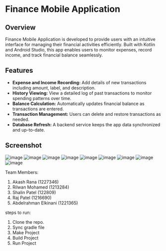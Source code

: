 # Finance Mobile Application

## Overview
Finance Mobile Application is developed to provide users with an intuitive interface for managing their financial activities efficiently. Built with Kotlin and Android Studio, this app enables users to monitor expenses, record income, and track financial balance seamlessly.

## Features
- **Expense and Income Recording:** Add details of new transactions including amount, label, and description.
- **History Viewing:** View a detailed log of past transactions to monitor spending patterns over time.
- **Balance Calculation:** Automatically updates financial balance as transactions are entered.
- **Transaction Management:** Users can delete and restore transactions as needed.
- **Database Refresh:** A backend service keeps the app data synchronized and up-to-date.

## Screenshot
![image](https://github.com/user-attachments/assets/35a496b5-eb9d-425a-99ae-a17ca26257ec)
![image](https://github.com/user-attachments/assets/41d07a93-236c-4517-9490-c3b7c037c801)
![image](https://github.com/user-attachments/assets/ac0846d5-6e07-467e-b97a-b996f9a4a27a)
![image](https://github.com/user-attachments/assets/e7cc0dc8-e456-4459-a197-c5cfaa862d03)
![image](https://github.com/user-attachments/assets/d816ac9b-6efa-4eb9-b613-4b820fd6f8ce)
![image](https://github.com/user-attachments/assets/89e9432b-5dd3-466d-9419-f90964bf59b5)
![image](https://github.com/user-attachments/assets/93ec5b11-dc25-4b54-a7e2-94f6669017d6)
![image](https://github.com/user-attachments/assets/a19d7336-8de8-460b-96d0-68a4fed6b162)
![image](https://github.com/user-attachments/assets/b8d6a01e-063e-4e48-909f-6e98130b5a4e)

Team Members:
1) Akash Rana (1227346)
2) Rilwan Mohamed (1213284)
3) Shalin Patel (122809)
4) Raj Patel (1216690)
5) Abdelrahman Elkinani (1221365)

steps to run:
1) Clone the repo.
2) Sync gradle file
3) Make Project
4) Build Project
5) Run Project
